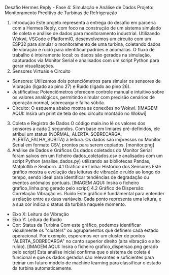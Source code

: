 
Desafio Hermes Reply - Fase 4: Simulação e Análise de Dados
Projeto: Monitoramento Preditivo de Turbinas de Refrigeração<br>

1. Introdução
Este projeto representa a entrega do desafio em parceria com a Hermes Reply, com foco na construção de um sistema simulado de coleta e análise de dados para monitoramento industrial. Utilizando Wokwi, VSCode e PlatformIO, desenvolvemos um circuito com um ESP32 para simular o monitoramento de uma turbina, coletando dados de vibração e ruído para identificar padrões e anomalias.
O fluxo de trabalho é inteiramente local: os dados são gerados na simulação, capturados via Monitor Serial e analisados com um script Python para gerar visualizações.
2. Sensores Virtuais e Circuito
 * Sensores: Utilizamos dois potenciômetros para simular os sensores de Vibração (ligado ao pino 27) e Ruído (ligado ao pino 26).
 * Justificativa: Potenciômetros oferecem controle manual e intuitivo sobre os valores analógicos, permitindo simular com precisão cenários de operação normal, sobrecarga e falha súbita.
 * Circuito: O esquema abaixo mostra as conexões no Wokwi.
[IMAGEM AQUI: Insira um print de tela do seu circuito montado no Wokwi]
3. Coleta e Registro de Dados
O código main.ino lê os valores dos sensores a cada 2 segundos. Com base em limiares pré-definidos, ele atribui um status (NORMAL, ALERTA_SOBRECARGA, ALERTA_FALHA_SUBITA) à leitura. Os dados são impressos no Monitor Serial em formato CSV, prontos para serem copiados.
   [monitor.png]
4. Análise de Dados e Gráficos
Os dados coletados do Monitor Serial foram salvos em um ficheiro dados_coletados.csv e analisados com um script Python (analise_dados.py) utilizando as bibliotecas Pandas, Matplotlib e Seaborn.
4.1 Gráfico de Linha: Histórico dos Sensores
Este gráfico mostra a evolução das leituras de vibração e ruído ao longo do tempo, sendo ideal para identificar tendências de degradação ou eventos anômalos pontuais.
[IMAGEM AQUI: Insira o ficheiro grafico_linha.png gerado pelo script]
4.2 Gráfico de Dispersão: Correlação Vibração vs. Ruído
Este gráfico é fundamental para entender a relação entre as duas variáveis. Cada ponto representa uma leitura, e a sua cor indica o status da turbina naquele momento.
 * Eixo X: Leitura de Vibração
 * Eixo Y: Leitura de Ruído
 * Cor: Status da Turbina
Com este gráfico, podemos identificar visualmente os "clusters" ou agrupamentos que definem cada estado operacional. Por exemplo, esperamos ver um cluster de pontos "ALERTA_SOBRECARGA" no canto superior direito (alta vibração e alto ruído).
[IMAGEM AQUI: Insira o ficheiro grafico_dispersao.png gerado pelo script]
Esta análise inicial confirma que o sistema de coleta é funcional e que os dados gerados são relevantes e suficientes para treinar um futuro modelo de machine learning para classificar o estado da turbina automaticamente.
